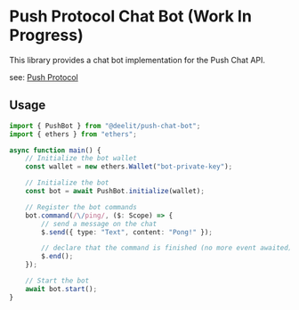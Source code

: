 # Push Protocol Chat Bot (Work In Progress)

This library provides a chat bot implementation for the Push Chat API.

see: [Push Protocol](https://push.org/)

## Usage

```typescript
import { PushBot } from "@deelit/push-chat-bot";
import { ethers } from "ethers";

async function main() {
    // Initialize the bot wallet
    const wallet = new ethers.Wallet("bot-private-key");

    // Initialize the bot
    const bot = await PushBot.initialize(wallet);

    // Register the bot commands
    bot.command(/\/ping/, ($: Scope) => {
        // send a message on the chat
        $.send({ type: "Text", content: "Pong!" });

        // declare that the command is finished (no more event awaited)
        $.end();
    });

    // Start the bot
    await bot.start();
}
```
